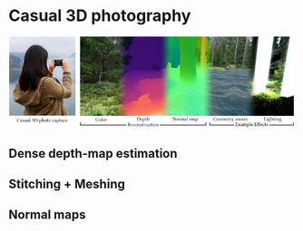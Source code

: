 # Casual 3D photography

<p align="center">
    <img src="images/logo.png" alt="logo" width="700">
</p>

## Dense depth-map estimation

## Stitching + Meshing

## Normal maps
